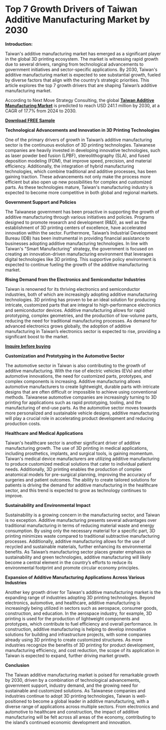 # Top 7 Growth Drivers of Taiwan Additive Manufacturing Market by 2030

**Introduction:**

Taiwan's additive manufacturing market has emerged as a significant player in the global 3D printing ecosystem. The market is witnessing rapid growth due to several drivers, ranging from technological advancements to government initiatives and sector-specific applications. By 2030, Taiwan's additive manufacturing market is expected to see substantial growth, fueled by diverse factors that align with the country’s strategic priorities. This article explores the top 7 growth drivers that are shaping Taiwan’s additive manufacturing market.

According to Next Move Strategy Consulting, the global **[Taiwan Additive Manufacturing Market](https://www.nextmsc.com/report/taiwan-additive-manufacturing-market)** is predicted to reach USD 241.1 million by 2030, at a CAGR of 17.7% from 2024 to 2030.

**[Download FREE Sample](https://www.nextmsc.com/taiwan-additive-manufacturing-market/request-sample)**

**Technological Advancements and Innovation in 3D Printing Technologies**

One of the primary drivers of growth in Taiwan’s additive manufacturing sector is the continuous evolution of 3D printing technologies. Taiwanese companies are heavily invested in developing innovative technologies, such as laser powder bed fusion (LPBF), stereolithography (SLA), and fused deposition modeling (FDM), that improve speed, precision, and material efficiency. Additionally, the integration of hybrid manufacturing technologies, which combine traditional and additive processes, has been gaining traction. These advancements not only make the process more efficient but also open up new possibilities for complex and customized parts. As these technologies mature, Taiwan's manufacturing industry is expected to become more competitive in both global and regional markets.

**Government Support and Policies**

The Taiwanese government has been proactive in supporting the growth of additive manufacturing through various initiatives and policies. Programs designed to promote research and development (R&D), as well as the establishment of 3D printing centers of excellence, have accelerated innovation within the sector. Furthermore, Taiwan’s Industrial Development Bureau (IDB) has been instrumental in providing financial assistance to businesses adopting additive manufacturing technologies. In line with Taiwan's "Smart Manufacturing" strategy, the government is focused on creating an innovation-driven manufacturing environment that leverages digital technologies like 3D printing. This supportive policy environment is expected to continue fueling the growth of the additive manufacturing market.

**Rising Demand from the Electronics and Semiconductor Industries**

Taiwan is renowned for its thriving electronics and semiconductor industries, both of which are increasingly adopting additive manufacturing technologies. 3D printing has proven to be an ideal solution for producing intricate, customized parts that are integral to high-performance electronics and semiconductor devices. Additive manufacturing allows for rapid prototyping, complex geometries, and the production of low-volume parts, reducing the need for traditional manufacturing processes. As demand for advanced electronics grows globally, the adoption of additive manufacturing in Taiwan’s electronics sector is expected to rise, providing a significant boost to the market.

**[Inquire before buying](https://www.nextmsc.com/taiwan-additive-manufacturing-market/inquire-before-buying)**

**Customization and Prototyping in the Automotive Sector**

The automotive sector in Taiwan is also contributing to the growth of additive manufacturing. With the rise of electric vehicles (EVs) and other automotive innovations, the need for customized parts, prototypes, and complex components is increasing. Additive manufacturing allows automotive manufacturers to create lightweight, durable parts with intricate designs that are often difficult or impossible to achieve using conventional methods. Taiwanese automotive companies are increasingly turning to 3D printing for applications such as rapid prototyping, tooling, and the manufacturing of end-use parts. As the automotive sector moves towards more personalized and sustainable vehicle designs, additive manufacturing will play a crucial role in accelerating product development and reducing production costs.

**Healthcare and Medical Applications**

Taiwan's healthcare sector is another significant driver of additive manufacturing growth. The use of 3D printing in medical applications, including prosthetics, implants, and surgical tools, is gaining momentum. Taiwan's medical device manufacturers are utilizing additive manufacturing to produce customized medical solutions that cater to individual patient needs. Additionally, 3D printing enables the production of complex anatomical models for pre-surgical planning, improving the accuracy of surgeries and patient outcomes. The ability to create tailored solutions for patients is driving the demand for additive manufacturing in the healthcare sector, and this trend is expected to grow as technology continues to improve.

**Sustainability and Environmental Impact**

Sustainability is a growing concern in the manufacturing sector, and Taiwan is no exception. Additive manufacturing presents several advantages over traditional manufacturing in terms of reducing material waste and energy consumption. By using only the necessary material for a specific part, 3D printing minimizes waste compared to traditional subtractive manufacturing processes. Additionally, additive manufacturing allows for the use of recycled and sustainable materials, further enhancing its environmental benefits. As Taiwan’s manufacturing sector places greater emphasis on sustainability and green technologies, additive manufacturing will likely become a central element in the country’s efforts to reduce its environmental footprint and promote circular economy principles.

**Expansion of Additive Manufacturing Applications Across Various Industries**

Another key growth driver for Taiwan's additive manufacturing market is the expanding range of industries adopting 3D printing technologies. Beyond electronics, automotive, and healthcare, additive manufacturing is increasingly being utilized in sectors such as aerospace, consumer goods, construction, and education. In the aerospace industry, for example, 3D printing is used for the production of lightweight components and prototypes, which contribute to fuel efficiency and overall performance. In construction, additive manufacturing is helping to develop innovative solutions for building and infrastructure projects, with some companies already using 3D printing to create customized structures. As more industries recognize the benefits of 3D printing for product development, manufacturing efficiency, and cost reduction, the scope of its application in Taiwan is expected to expand, further driving market growth.

**Conclusion**

The Taiwan additive manufacturing market is poised for remarkable growth by 2030, driven by a combination of technological advancements, government support, industry demand, and the growing need for sustainable and customized solutions. As Taiwanese companies and industries continue to adopt 3D printing technologies, Taiwan is well-positioned to become a global leader in additive manufacturing, with a diverse range of applications across multiple sectors. From electronics and automotive to healthcare and construction, the impact of additive manufacturing will be felt across all areas of the economy, contributing to the island’s continued economic development and innovation.

